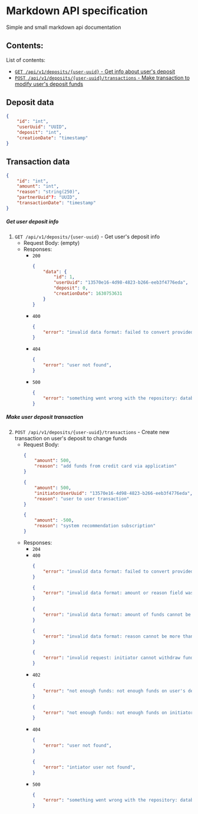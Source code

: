 # Markdown API specification

Simple and small markdown api documentation

## Contents:

List of contents:

- [`GET /api/v1/deposits/{user-uuid}` - Get info about user's deposit](#get-user-deposit-info)
- [`POST /api/v1/deposits/{user-uuid}/transactions` - Make transaction to modify user's deposit funds](#make-user-deposit-transaction)

## Deposit data

```json
{
    "id": "int",
    "userUuid": "UUID",
    "deposit": "int",
    "creationDate": "timestamp"
}
```

## Transaction data

```json
{
    "id": "int",
    "amount": "int",
    "reason": "string(250)",
    "partnerUuid"?: "UUID",
    "transactionDate": "timestamp"
}
```

##### Get user deposit info
1. `GET /api/v1/deposits/{user-uuid}` - Get user's deposit info
    - Request Body:
        (empty)
    - Responses:
        - `200` 
            ```json
            {
                "data": {
                    "id": 1,
                    "userUuid": "13570e16-4d98-4823-b266-eeb3f4776eda",
                    "deposit": 0,
                    "creationDate": 1630753631
                }
            }
            ```
        - `400`
            ```json
            {
                "error": "invalid data format: failed to convert provided userUuid field into UUID"
            }
            ```
        - `404`
            ```json
            {
                "error": "user not found",
            }
            ```
        - `500`
            ```json
            {
                "error": "something went wrong with the repository: database connection is down",
            }
            ```

##### Make user deposit transaction
2. `POST /api/v1/deposits/{user-uuid}/transactions` - Create new transaction on user's deposit to change funds
    - Request Body:
        ```json
        {
            "amount": 500,
            "reason": "add funds from credit card via application"
        }
        ```
        ```json
        {
            "amount": 500,
            "initiatorUserUuid": "13570e16-4d98-4823-b266-eeb3f4776eda",
            "reason": "user to user transaction"
        }
        ```
        ```json
        {
            "amount": -500,
            "reason": "system recommendation subscription"
        }
        ```
    - Responses:
        - `204` 
        - `400`
            ```json
            {
                "error": "invalid data format: failed to convert provided userUuid field into UUID"
            }
            ```
            ```json
            {
                "error": "invalid data format: amount or reason field was not provided"
            }
            ```
            ```json
            {
                "error": "invalid data format: amount of funds cannot be 0"
            }
            ```
            ```json
            {
                "error": "invalid data format: reason cannot be more than 250 characters"
            }
            ```
            ```json
            {
                "error": "invalid request: initiator cannot withdraw funds from other user's deposit"
            }
            ```
        - `402`
            ```json
            {
                "error": "not enough funds: not enough funds on user's deposit to make withdraw with specified value"
            }
            ```
            ```json
            {
                "error": "not enough funds: not enough funds on initiator user's deposit to make funds transfer to another user"
            }
            ```
        - `404`
            ```json
            {
                "error": "user not found",
            }
            ```
            ```json
            {
                "error": "intiator user not found",
            }
            ```
        - `500`
            ```json
            {
                "error": "something went wrong with the repository: database connection is down"
            }
            ```

